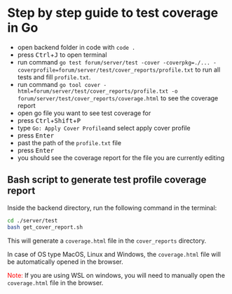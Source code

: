 # Step by step guide to test coverage in Go

- open backend folder in code with `code .`
- press <kbd>Ctrl</kbd>+<kbd>J</kbd> to open terminal
- run command `go test forum/server/test -cover -coverpkg=./... -coverprofile=forum/server/test/cover_reports/profile.txt` to run all tests and fill `profile.txt`.
- run command `go tool cover -html=forum/server/test/cover_reports/profile.txt -o forum/server/test/cover_reports/coverage.html` to see the coverage report
- open go file you want to see test coverage for
- press <kbd>Ctrl</kbd>+<kbd>Shift</kbd>+<kbd>P</kbd>
- type `Go: Apply Cover Profile`and select apply cover profile
- press <kbd>Enter</kbd>
- past the path of the `profile.txt` file
- press <kbd>Enter</kbd>
- you should see the coverage report for the file you are currently editing

## Bash script to generate test profile coverage report

Inside the backend directory, run the following command in the terminal:

```bash
cd ./server/test
bash get_cover_report.sh
```

This will generate a `coverage.html` file in the `cover_reports` directory.

In case of OS type MacOS, Linux and Windows, the `coverage.html` file will be automatically opened in the browser.

<span style="color:red">Note:</span>
If you are using WSL on windows, you will need to manually open the `coverage.html` file in the browser.